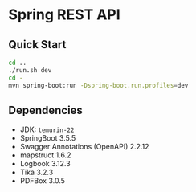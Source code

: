 # Spring REST API

## Quick Start

```sh
cd ..
./run.sh dev 
cd -
mvn spring-boot:run -Dspring-boot.run.profiles=dev
```

## Dependencies
- JDK: `temurin-22`
- SpringBoot 3.5.5
- Swagger Annotations (OpenAPI) 2.2.12
- mapstruct 1.6.2
- Logbook 3.12.3
- Tika 3.2.3
- PDFBox 3.0.5

